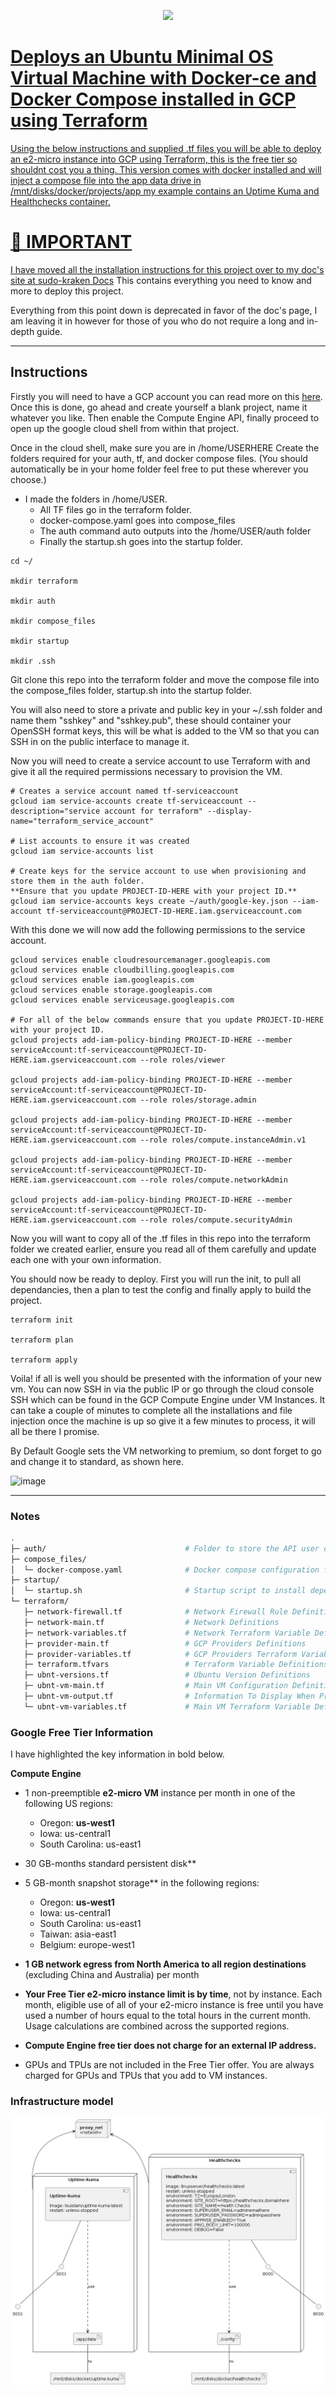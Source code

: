 <p align="center">
  <a href="https://www.buymeacoffee.com/jharrison94"><img src="https://www.buymeacoffee.com/assets/img/custom_images/orange_img.png">  

# Deploys an Ubuntu Minimal OS Virtual Machine with Docker-ce and Docker Compose installed in GCP using Terraform
Using the below instructions and supplied .tf files you will be able to deploy an e2-micro instance into GCP using Terraform, this is the free tier so shouldnt cost you a thing. This version comes with docker installed and will inject a compose file into the app data drive in /mnt/disks/docker/projects/app my example contains an Uptime Kuma and Healthchecks container.

# 🔧 IMPORTANT
I have moved all the installation instructions for this project over to my doc's site at [sudo-kraken Docs](https://sudo-kraken.github.io/docs/gcp-free-forever/) This contains everything you need to know and more to deploy this project.

Everything from this point down is deprecated in favor of the doc's page, I am leaving it in however for those of you who do not require a long and in-depth guide.

____

## Instructions
Firstly you will need to have a GCP account you can read more on this [here](https://cloud.google.com/free/docs/gcp-free-tier). Once this is done, go ahead and create yourself a blank project, name it whatever you like. Then enable the Compute Engine API, finally proceed to open up the google cloud shell from within that project.

Once in the cloud shell, make sure you are in /home/USERHERE
Create the folders required for your auth, tf,  and docker compose files. (You should automatically be in your home folder feel free to put these wherever you choose.)

- I made the folders in /home/USER.
  - All TF files go in the terraform folder.
  - docker-compose.yaml goes into compose_files
  - The auth command auto outputs into the /home/USER/auth folder
  - Finally the startup.sh goes into the startup folder.

```
cd ~/

mkdir terraform

mkdir auth

mkdir compose_files

mkdir startup

mkdir .ssh
```
Git clone this repo into the terraform folder and move the compose file into the compose_files folder, startup.sh into the startup folder.

You will also need to store a private and public key in your ~/.ssh folder and name them "sshkey" and "sshkey.pub", these should container your OpenSSH format keys, this will be what is added to the VM so that you can SSH in on the public interface to manage it.

Now you will need to create a service account to use Terraform with and give it all the required permissions necessary to provision the VM.

```
# Creates a service account named tf-serviceaccount 
gcloud iam service-accounts create tf-serviceaccount --description="service account for terraform" --display-name="terraform_service_account"

# List accounts to ensure it was created
gcloud iam service-accounts list

# Create keys for the service account to use when provisioning and store them in the auth folder.
**Ensure that you update PROJECT-ID-HERE with your project ID.**
gcloud iam service-accounts keys create ~/auth/google-key.json --iam-account tf-serviceaccount@PROJECT-ID-HERE.iam.gserviceaccount.com
```

With this done we will now add the following permissions to the service account.

```
gcloud services enable cloudresourcemanager.googleapis.com
gcloud services enable cloudbilling.googleapis.com
gcloud services enable iam.googleapis.com
gcloud services enable storage.googleapis.com
gcloud services enable serviceusage.googleapis.com

# For all of the below commands ensure that you update PROJECT-ID-HERE with your project ID.
gcloud projects add-iam-policy-binding PROJECT-ID-HERE --member serviceAccount:tf-serviceaccount@PROJECT-ID-HERE.iam.gserviceaccount.com --role roles/viewer

gcloud projects add-iam-policy-binding PROJECT-ID-HERE --member serviceAccount:tf-serviceaccount@PROJECT-ID-HERE.iam.gserviceaccount.com --role roles/storage.admin

gcloud projects add-iam-policy-binding PROJECT-ID-HERE --member serviceAccount:tf-serviceaccount@PROJECT-ID-HERE.iam.gserviceaccount.com --role roles/compute.instanceAdmin.v1

gcloud projects add-iam-policy-binding PROJECT-ID-HERE --member serviceAccount:tf-serviceaccount@PROJECT-ID-HERE.iam.gserviceaccount.com --role roles/compute.networkAdmin

gcloud projects add-iam-policy-binding PROJECT-ID-HERE --member serviceAccount:tf-serviceaccount@PROJECT-ID-HERE.iam.gserviceaccount.com --role roles/compute.securityAdmin
```

Now you will want to copy all of the .tf files in this repo into the terraform folder we created earlier, ensure you read all of them carefully and update each one with your own information.

You should now be ready to deploy. First you will run the init, to pull all dependancies, then a plan to test the config and finally apply to build the project.
```
terraform init

terraform plan

terraform apply
```

Voila! if all is well you should be presented with the information of your new vm. You can now SSH in via the public IP or go through the cloud console SSH which can be found in the GCP Compute Engine under VM Instances. It can take a couple of minutes to complete all the installations and file injection once the machine is up so give it a few minutes to process, it will all be there I promise.

By Default Google sets the VM networking to premium, so dont forget to go and change it to standard, as shown here.

![image](https://user-images.githubusercontent.com/53116754/171113057-e9b5409d-1719-422e-a28c-36da70bfee2d.png)

____

### Notes
``` sh
.
├─ auth/                               # Folder to store the API user credentials
├─ compose_files/
│  └─ docker-compose.yaml              # Docker compose configuration file
├─ startup/
│  └─ startup.sh                       # Startup script to install dependancies
└─ terraform/
   ├─ network-firewall.tf              # Network Firewall Rule Definitions
   ├─ network-main.tf                  # Network Definitions
   ├─ network-variables.tf             # Network Terraform Variable Definitions
   ├─ provider-main.tf                 # GCP Providers Definitions
   ├─ provider-variables.tf            # GCP Providers Terraform Variable Definitions
   ├─ terraform.tfvars                 # Terraform Variable Definitions
   ├─ ubnt-versions.tf                 # Ubuntu Version Definitions
   ├─ ubnt-vm-main.tf                  # Main VM Configuration Definitions
   ├─ ubnt-vm-output.tf                # Information To Display When Provisioning Completes
   └─ ubnt-vm-variables.tf             # Main VM Terraform Variable Definitions
```
### Google Free Tier Information
I have highlighted the key information in bold below.

**Compute Engine**
- 1 non-preemptible **e2-micro VM** instance per month in one of the following US regions:
    - Oregon: **us-west1**
    - Iowa: us-central1
    - South Carolina: us-east1
- 30 GB-months standard persistent disk**
- 5 GB-month snapshot storage** in the following regions:
    - Oregon: **us-west1**
    - Iowa: us-central1
    - South Carolina: us-east1
    - Taiwan: asia-east1
    - Belgium: europe-west1
- **1 GB network egress from North America to all region destinations** (excluding China and Australia) per month
- **Your Free Tier e2-micro instance limit is by time**, not by instance. Each month, eligible use of all of your e2-micro instance is free until you have used a number of hours equal to the total hours in the current month. Usage calculations are combined across the supported regions.

- **Compute Engine free tier does not charge for an external IP address.**

- GPUs and TPUs are not included in the Free Tier offer. You are always charged for GPUs and TPUs that you add to VM instances.


### Infrastructure model

![Infrastructure model](.infragenie/infrastructure_model.png)
